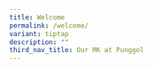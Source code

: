 ```yaml
---
title: Welcome
permalink: /welcome/
variant: tiptap
description: ""
third_nav_title: Our MK at Punggol
---
```

